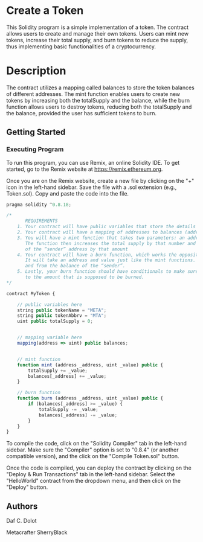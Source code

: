 # Create a Token
This Solidity program is a simple implementation of a token. The contract allows users to create and manage their own tokens. Users can mint new tokens, increase their total supply, and burn tokens to reduce the supply, thus implementing basic functionalities of a cryptocurrency.

# Description
The contract utilizes a mapping called balances to store the token balances of different addresses. The mint function enables users to create new tokens by increasing both the totalSupply and the balance, while the burn function allows users to destroy tokens, reducing both the totalSupply and the balance, provided the user has sufficient tokens to burn.

## Getting Started

### Executing Program
To run this program, you can use Remix, an online Solidity IDE. To get started, go to the Remix website at https://remix.ethereum.org.

Once you are on the Remix website, create a new file by clicking on the "+" icon in the left-hand sidebar. Save the file with a .sol extension (e.g., Token.sol). Copy and paste the code into the file.

```javascript
pragma solidity ^0.8.18;

/*
       REQUIREMENTS
    1. Your contract will have public variables that store the details about your coin (Token Name, Token Abbrv., Total Supply)
    2. Your contract will have a mapping of addresses to balances (address => uint)
    3. You will have a mint function that takes two parameters: an address and a value. 
       The function then increases the total supply by that number and increases the balance 
       of the “sender” address by that amount
    4. Your contract will have a burn function, which works the opposite of the mint function, as it will destroy tokens. 
       It will take an address and value just like the mint functions. It will then deduct the value from the total supply 
       and from the balance of the “sender”.
    5. Lastly, your burn function should have conditionals to make sure the balance of "sender" is greater than or equal 
       to the amount that is supposed to be burned.
*/

contract MyToken {

    // public variables here
    string public tokenName = "META";
    string public tokenAbbrv = "MTA";
    uint public totalSupply = 0;


    // mapping variable here
    mapping(address => uint) public balances;


    // mint function
    function mint (address _address, uint _value) public {
        totalSupply += _value;
        balances[_address] += _value;
    }

    // burn function
    function burn (address _address, uint _value) public {
        if (balances[_address] >= _value) {
            totalSupply -= _value;
            balances[_address] -= _value;
        }
    }
}
```

To compile the code, click on the "Solidity Compiler" tab in the left-hand sidebar. Make sure the "Compiler" option is set to "0.8.4" (or another compatible version), and the click on the "Compile Token.sol" button.

Once the code is compiled, you can deploy the contract by clicking on the "Deploy & Run Transactions" tab in the left-hand sidebar. Select the "HelloWorld" contract from the dropdown menu, and then click on the "Deploy" button.

## Authors
Daf C. Dolot

Metacrafter SherryBlack


